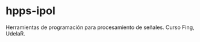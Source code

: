 hpps-ipol
=========

Herramientas de programación para procesamiento de señales. Curso Fing, UdelaR. 
